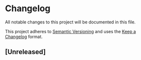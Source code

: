 # Changelog

All notable changes to this project will be documented in this file.

This project adheres to [Semantic Versioning](https://semver.org/) and uses the [Keep a Changelog](https://keepachangelog.com/en/1.0.0/) format.

## [Unreleased]
